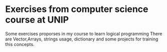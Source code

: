 # Exercises from computer science course at UNIP
Some exercises proporses in my course to learn logical programming
There are Vector,Arrays, strings usage, dictionary and some projects for training this concepts.
